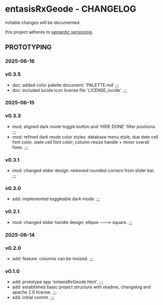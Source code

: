 # entasisRxGeode - CHANGELOG

notable changes will be documented.

this project adheres to [semantic versioning](https://semver.org/spec/v2.0.0.html).

## PROTOTYPING

### 2025-06-16

### v0.3.5

- doc: added color palette document: 'PALETTE.md' ;;;
- doc: included lucide icon license file 'LICENSE_lucide'. ;;;

### 2025-06-15

### v0.3.3

- mod: aligned dark mode toggle button and 'HIDE DONE' filter positions. ;;;
- mod: refined dark mode color styles: database menu style, due date cell font color, state cell font color; column resize handle + minor overall fixes. ;;;

### v0.3.1

- mod: changed slider design: removed rounded corners from slider bar. ;;;

### v0.3.0

- add: implemented toggleable dark mode. ;;;

### v0.2.1

- mod: changed slider handle design: ellipse ---> square. ;;;

### 2025-06-14

### v0.2.0

- add: feature: columns can be resized. ;;;

### v0.1.0

- add: prototype app 'entasisRxGeode.html'. ;;;
- add: established basic project structure with readme, changelog and apache 2.0 license. ;;;
- add: initial commt. ;;;